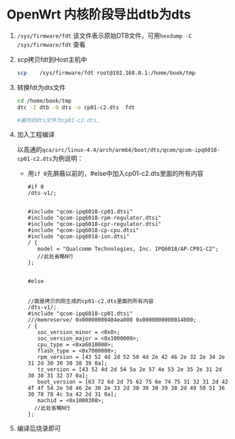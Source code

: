 # OpenWrt 内核阶段导出dtb为dts

1. `/sys/firmware/fdt` 该文件表示原始DTB文件，可用`hexdump -C /sys/firmware/fdt` 查看

2. scp拷贝fdt到Host主机中

   ```bash
   scp    /sys/firmware/fdt root@192.168.0.1:/home/book/tmp
   ```

   

3. 转换fdt为dts文件

   ```bash
   cd /home/book/tmp
   dtc -I dtb -O dts -o cp01-c2.dts  fdt
   
   #最终的dts文件为cp01-c2.dts,
   ```

   

4. 加入工程编译

   以高通的`qca/src/linux-4.4/arch/arm64/boot/dts/qcom/qcom-ipq6018-cp01-c2.dts`为例说明：

   - 用`if 0`先屏蔽以前的，#else中加入cp01-c2.dts里面的所有内容

     ```
     #if 0
     /dts-v1/;
     
     
     #include "qcom-ipq6018-cp01.dtsi"
     #include "qcom-ipq6018-rpm-regulator.dtsi"
     #include "qcom-ipq6018-cpr-regulator.dtsi"
     #include "qcom-ipq6018-cp-cpu.dtsi"
     #include "qcom-ipq6018-ion.dtsi"
     / {
     	model = "Qualcomm Technologies, Inc. IPQ6018/AP-CP01-C2";
        //此处省略N行
     };
     
     
     #else
     
     
     //面是拷贝的刚生成的cp01-c2.dts里面的所有内容
     /dts-v1/;
     #include "qcom-ipq6018-cp01.dtsi"
     ///memreserve/	0x00000000484ea000 0x0000000000014000;
     / {
     	soc_version_minor = <0x0>;
     	soc_version_major = <0x1000000>;
     	cpu_type = <0xa6010000>;
     	flash_type = <0x7000000>;
     	rpm_version = [43 52 4d 2d 52 50 4d 2e 42 46 2e 32 2e 34 2e 31 2d 30 30 30 38 39 0a];
     	tz_version = [43 52 4d 2d 54 5a 2e 57 4e 53 2e 35 2e 31 2d 30 30 31 32 37 0a];
     	boot_version = [63 72 6d 2d 75 62 75 6e 74 75 31 32 31 2d 42 4f 4f 54 2e 58 46 2e 30 2e 33 2d 30 30 30 39 38 2d 49 50 51 36 30 78 78 4c 5a 42 2d 31 0a];
     	machid = <0x1000308>;
       //此处省略N行
     };
     ```

     

     

   

5. 编译后烧录即可

